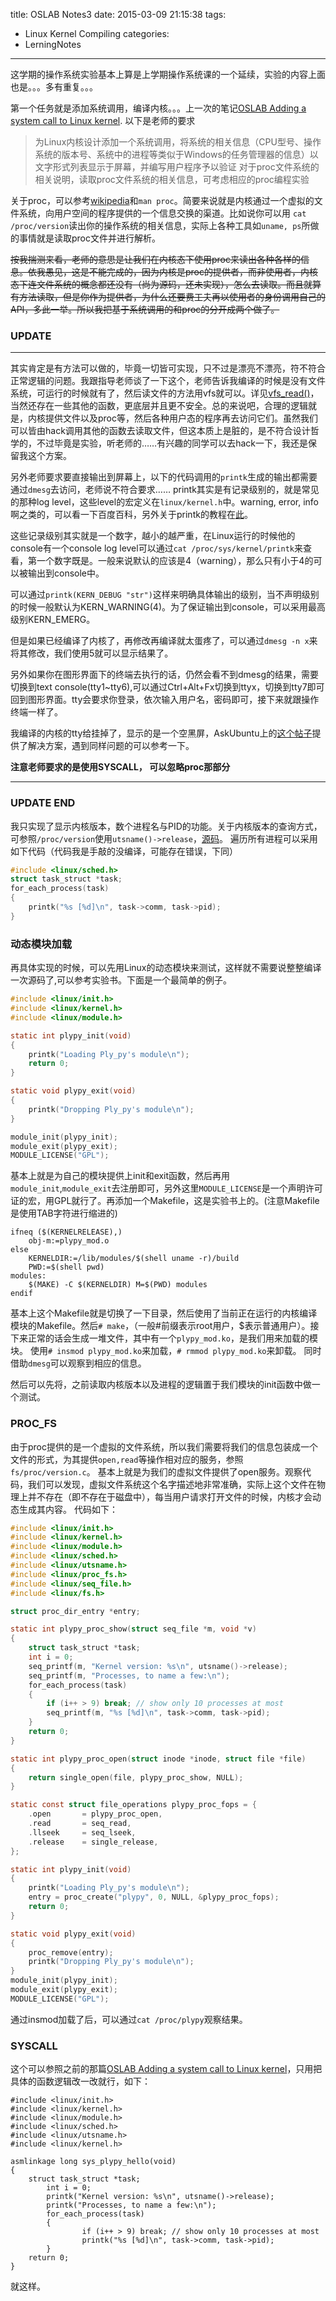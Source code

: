 title: OSLAB Notes3
date: 2015-03-09 21:15:38
tags:
- Linux Kernel Compiling
categories:
- LerningNotes
---

这学期的操作系统实验基本上算是上学期操作系统课的一个延续，实验的内容上面也是。。。多有重复。。。

第一个任务就是添加系统调用，编译内核。。。上一次的笔记[OSLAB Adding a system call to Linux kernel](/2014/11/03/OSLAB-Adding-a-system-call-to-Linux-kernel/).
以下是老师的要求

> 为Linux内核设计添加一个系统调用，将系统的相关信息（CPU型号、操作系统的版本号、系统中的进程等类似于Windows的任务管理器的信息）以文字形式列表显示于屏幕，并编写用户程序予以验证
> 对于proc文件系统的相关说明，读取proc文件系统的相关信息，可考虑相应的proc编程实验

关于proc，可以参考[wikipedia](http://en.wikipedia.org/wiki/Procfs)和`man proc`。简要来说就是内核通过一个虚拟的文件系统，向用户空间的程序提供的一个信息交换的渠道。比如说你可以用 `cat /proc/version`读出你的操作系统的相关信息，实际上各种工具如`uname, ps`所做的事情就是读取proc文件并进行解析。

~~按我揣测来看，老师的意思是让我们在内核态下使用proc来读出各种各样的信息。依我愚见，这是不能完成的，因为内核是proc的提供者，而非使用者，内核态下连文件系统的概念都还没有（尚为源码，还未实现），怎么去读取。而且就算有方法读取，但是你作为提供者，为什么还要费工夫再以使用者的身份调用自己的API，多此一举。所以我把基于系统调用的和proc的分开成两个做了。~~

### UPDATE
---
其实肯定是有方法可以做的，毕竟一切皆可实现，只不过是漂亮不漂亮，符不符合正常逻辑的问题。我跟指导老师谈了一下这个，老师告诉我编译的时候是没有文件系统，可运行的时候就有了，然后读文件的方法用vfs就可以。详见[vfs_read()](http://lxr.free-electrons.com/source/fs/read_write.c#L432)，当然还存在一些其他的函数，更底层并且更不安全。总的来说吧，合理的逻辑就是，内核提供文件以及proc等，然后各种用户态的程序再去访问它们。虽然我们可以皆由hack调用其他的函数去读取文件，但这本质上是脏的，是不符合设计哲学的，不过毕竟是实验，听老师的……有兴趣的同学可以去hack一下，我还是保留我这个方案。

另外老师要求要直接输出到屏幕上，以下的代码调用的`printk`生成的输出都需要通过`dmesg`去访问，老师说不符合要求……
printk其实是有记录级别的，就是常见的那种log level，这些level的宏定义在`linux/kernel.h`中。warning, error, info啊之类的，可以看一下百度百科，另外关于printk的教程在[此](http://www.xml.com/ldd/chapter/book/ch04.html)。

这些记录级别其实就是一个数字，越小的越严重，在Linux运行的时候他的console有一个console log level可以通过`cat /proc/sys/kernel/printk`来查看，第一个数字既是。一般来说默认的应该是4（warning），那么只有小于4的可以被输出到console中。

可以通过`printk(KERN_DEBUG "str")`这样来明确具体输出的级别，当不声明级别的时候一般默认为KERN_WARNING(4)。为了保证输出到console，可以采用最高级别KERN_EMERG。

但是如果已经编译了内核了，再修改再编译就太蛋疼了，可以通过`dmesg -n x`来将其修改，我们使用5就可以显示结果了。

另外如果你在图形界面下的终端去执行的话，仍然会看不到dmesg的结果，需要切换到text console(tty1~tty6),可以通过Ctrl+Alt+Fx切换到ttyx，切换到tty7即可回到图形界面。tty会要求你登录，依次输入用户名，密码即可，接下来就跟操作终端一样了。

我编译的内核的tty给挂掉了，显示的是一个空黑屏，AskUbuntu上的[这个帖子](http://askubuntu.com/questions/162535/why-does-switching-to-the-tty-give-me-a-blank-screen)提供了解决方案，遇到同样问题的可以参考一下。


**注意老师要求的是使用SYSCALL， 可以忽略proc那部分**


---
### UPDATE END


我只实现了显示内核版本，数个进程名与PID的功能。关于内核版本的查询方式，可参照`/proc/version`使用`utsname()->release`，[源码](http://lxr.free-electrons.com/source/fs/proc/version.c)。
遍历所有进程可以采用如下代码（代码我是手敲的没编译，可能存在错误，下同）
```c
#include <linux/sched.h>
struct task_struct *task;
for_each_process(task)
{
    printk("%s [%d]\n", task->comm, task->pid);
}
```

### 动态模块加载
再具体实现的时候，可以先用Linux的动态模块来测试，这样就不需要说整整编译一次源码了,可以参考实验书。下面是一个最简单的例子。
```c
#include <linux/init.h>
#include <linux/kernel.h>
#include <linux/module.h>

static int plypy_init(void)
{
    printk("Loading Ply_py's module\n");
    return 0;
}

static void plypy_exit(void)
{
    printk("Dropping Ply_py's module\n");
}

module_init(plypy_init);
module_exit(plypy_exit);
MODULE_LICENSE("GPL");
```

基本上就是为自己的模块提供上init和exit函数，然后再用`module_init`,`module_exit`去注册即可，另外这里`MODULE_LICENSE`是一个声明许可证的宏，用GPL就行了。再添加一个Makefile，这是实验书上的。(注意Makefile是使用TAB字符进行缩进的)
```
ifneq ($(KERNELRELEASE),)
	obj-m:=plypy_mod.o
else
	KERNELDIR:=/lib/modules/$(shell uname -r)/build
	PWD:=$(shell pwd)
modules:
	$(MAKE) -C $(KERNELDIR) M=$(PWD) modules
endif
```
基本上这个Makefile就是切换了一下目录，然后使用了当前正在运行的内核编译模块的Makefile。然后`# make`，（一般#前缀表示root用户，$表示普通用户）。接下来正常的话会生成一堆文件，其中有一个`plypy_mod.ko`，是我们用来加载的模块。
使用`# insmod plypy_mod.ko`来加载，`# rmmod plypy_mod.ko`来卸载。
同时借助`dmesg`可以观察到相应的信息。

然后可以先将，之前读取内核版本以及进程的逻辑置于我们模块的init函数中做一个测试。

### PROC_FS
由于proc提供的是一个虚拟的文件系统，所以我们需要将我们的信息包装成一个文件的形式，为其提供`open,read`等操作相对应的服务，参照`fs/proc/version.c`。
基本上就是为我们的虚拟文件提供了open服务。观察代码，我们可以发现，虚拟文件系统这个名字描述地非常准确，实际上这个文件在物理上并不存在（即不存在于磁盘中），每当用户请求打开文件的时候，内核才会动态生成其内容。
代码如下：
```c
#include <linux/init.h>
#include <linux/kernel.h>
#include <linux/module.h>
#include <linux/sched.h>
#include <linux/utsname.h>
#include <linux/proc_fs.h>
#include <linux/seq_file.h>
#include <linux/fs.h>

struct proc_dir_entry *entry;

static int plypy_proc_show(struct seq_file *m, void *v)
{
    struct task_struct *task;
    int i = 0;
    seq_printf(m, "Kernel version: %s\n", utsname()->release);
    seq_printf(m, "Processes, to name a few:\n");
    for_each_process(task)
    {
        if (i++ > 9) break; // show only 10 processes at most
        seq_printf(m, "%s [%d]\n", task->comm, task->pid);
    }
    return 0;
}

static int plypy_proc_open(struct inode *inode, struct file *file)
{
    return single_open(file, plypy_proc_show, NULL);
}

static const struct file_operations plypy_proc_fops = {
    .open       = plypy_proc_open,
    .read       = seq_read,
    .llseek     = seq_lseek,
    .release    = single_release,
};

static int plypy_init(void)
{
    printk("Loading Ply_py's module\n");
    entry = proc_create("plypy", 0, NULL, &plypy_proc_fops);
    return 0;
}

static void plypy_exit(void)
{
    proc_remove(entry);
    printk("Dropping Ply_py's module\n");
}
module_init(plypy_init);
module_exit(plypy_exit);
MODULE_LICENSE("GPL");
```
通过insmod加载了后，可以通过`cat /proc/plypy`观察结果。

### SYSCALL
这个可以参照之前的那篇[OSLAB Adding a system call to Linux kernel](/2014/11/03/OSLAB-Adding-a-system-call-to-Linux-kernel/)，只用把具体的函数逻辑改一改就行，如下：
```
#include <linux/init.h>
#include <linux/kernel.h>
#include <linux/module.h>
#include <linux/sched.h>
#include <linux/utsname.h>
#include <linux/kernel.h>

asmlinkage long sys_plypy_hello(void)
{
    struct task_struct *task;
        int i = 0;
        printk("Kernel version: %s\n", utsname()->release);
        printk("Processes, to name a few:\n");
        for_each_process(task)
        {
                if (i++ > 9) break; // show only 10 processes at most
                printk("%s [%d]\n", task->comm, task->pid);
        }
    return 0;
}
```

就这样。

